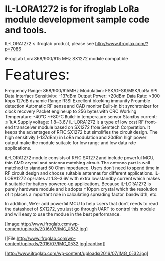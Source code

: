 #  IL-LORA1272 is for ifroglab  LoRa module development sample code and tools.
IL-LORA1272 is ifroglab product, please see http://www.ifroglab.com/?p=7086

iFrogLab  Lora 868/900/915 MHz SX1272 module compatible

<Font Size="10">Features:</Font>

Frequency Range: 868/900/915MHz
Modulation: FSK/GFSK/MSK/LoRa
SPI Data Interface Sensitivity: -137dBm
Output Power: +20dBm Data Rate: <300 kbps 127dB dynamic Range RSSI Excellent blocking immunity Preamble detection Automatic RF sense and CAD monitor Built-in bit synchronizer for clock recovery Packet engine up to 256 bytes with CRC
Working Temperature: -40°C ~+80°C Build-in temperature sensor
Standby current: ≤ 1uA
Supply voltage: 1.8~3.6V
iL-LORA1272 is a type of low cost RF front-end transceiver module based on SX1272 from Semtech Corporation. It keeps the advantages of RFIC SX1272 but simplifies the circuit design. The high sensitivity (-137dBm) in LoRa modulation and 20dBm high power output make the module suitable for low range and low data rate applications.

iL-LORA1272 module consists of RFIC SX1272 and include powerful MCU, thin SMD crystal and antenna matching circuit. The antenna port is well matched to standard 50 Ohm impedance. Users don’t need to spend time in RF circuit design and choose suitable antennas for different applications. iL-LORA1272 operates at 1.8~3.6V with extra low standby current which makes it suitable for battery powered-up applications. Because iL-LORA1272 is purely hardware module and it adopts ±10ppm crystal which the resolution of it places a important role in calculating spreading factor, bandwidth, etc.

In addition, We’er add powerful MCU to help Users that don’t needs to read the datasheet of SX1272, you just go through UART to control this module and will easy to use the module in the best performance.


 [Image:http://www.ifroglab.com/wp-content/uploads/2016/07/IMG_0532.jpg]

 [[File:http://www.ifroglab.com/wp-content/uploads/2016/07/IMG_0532.jpg|caption]]

 [http://www.ifroglab.com/wp-content/uploads/2016/07/IMG_0532.jpg]
